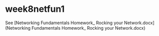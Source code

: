 # week8netfun1

See [Networking Fundamentals Homework_ Rocking your Network.docx](Networking Fundamentals Homework_ Rocking your Network.docx)

